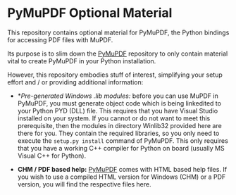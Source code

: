 # PyMuPDF Optional Material
This repository contains optional material for PyMuPDF, the Python bindings for accessing PDF files with MuPDF.

Its purpose is to slim down the [PyMuPDF](https://github.com/rk700/PyMuPDF) repository to only contain material vital to create PyMuPDF in your Python installation.

However, this repository embodies stuff of interest, simplifying your setup effort and / or providing additional information:

* **Pre-generated Windows *.lib modules:** before you can use MuPDF in PyMuPDF, you must generate object code which is being linkedited to your Python PYD (DLL) file. This requires that you have Visual Studio installed on your system. If you cannot or do not want to meet this prerequisite, then the modules in directory Winlib32 provided here are there for you. They contain the required libraries, so you only need to execute the ``setup.py install`` command of PyMuPDF. This only requires that you have a working C++ compiler for Python on board (usually MS Visual C++ for Python).

* **CHM / PDF based help:** [PyMuPDF](https://github.com/rk700/PyMuPDF) comes with HTML based help files. If you wish to use a compiled HTML version for Windows (CHM) or a PDF version, you will find the respective files here.
